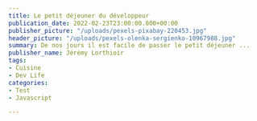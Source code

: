 ```yaml
---
title: Le petit déjeuner du développeur
publication_date: 2022-02-23T23:00:00.000+00:00
publisher_picture: "/uploads/pexels-pixabay-220453.jpg"
header_picture: "/uploads/pexels-olenka-sergienko-10967988.jpg"
summary: De nos jours il est facile de passer le petit déjeuner ...
publisher_name: Jérémy Lorthioir
tags:
- Cuisine
- Dev Life
categories:
- Test
- Javascript

---
```

